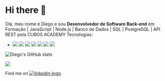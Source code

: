 # Hi there 👋

Olá, meu nome é Diego e sou 
**Desenvolvedor de Software Back-end** em Formação | JavaScript | Node.js | Banco de Dados | SQL | PostgreSQL | API REST
pela CUBOS ACADEMY
Tecnologias:
- <img src='https://img.shields.io/badge/JavaScript-F7DF1E?style=for-the-badge&logo=javascript&logoColor=black' />  <img src='https://img.shields.io/badge/Node.js-43853D?style=for-the-badge&logo=node.js&logoColor=white' />  <img src='https://img.shields.io/badge/Express.js-404D59?style=for-the-badge' />  <img src='https://img.shields.io/badge/PostgreSQL-316192?style=for-the-badge&logo=postgresql&logoColor=white' /> <img  src='https://img.shields.io/badge/Insomnia-4000BF?logo=insomnia&logoColor=white&style=for-the-badge' /> <img src='https://img.shields.io/badge/GIT-E44C30?style=for-the-badge&logo=git&logoColor=white' />  <img src='https://img.shields.io/badge/Linux-FCC624?style=for-the-badge&logo=linux&logoColor=black' />

![Diego's GitHub stats](https://github-readme-stats.vercel.app/api?username=1983-diego&show_icons=true&theme=radical)

<img src='https://github-readme-stats.vercel.app/api/top-langs/?username=1983-diego&theme=blue-green' />
  
Find me on <a href='https://www.linkedin.com/in/diego-passos-dos-santos'> <img src='https://img.shields.io/badge/LinkedIn-0077B5?style=for-the-badge&logo=linkedin&logoColor=white' alt='linkedin-logo' target='blank'/> 
